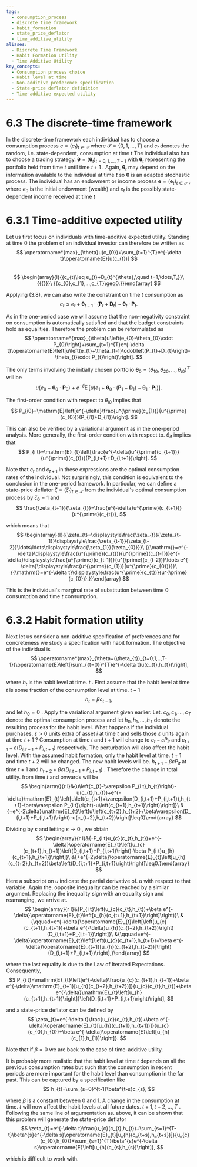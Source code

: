 ```yaml
---
tags:
  - consumption_process
  - discrete_time_framework
  - habit_formation
  - state_price_deflator
  - time_additive_utility
aliases:
  - Discrete Time Framework
  - Habit Formation Utility
  - Time Additive Utility
key_concepts:
  - Consumption process choice
  - Habit level at time
  - Non-additive preference specification
  - State-price deflator definition
  - Time-additive expected utility
---
```


# 6.3 The discrete-time framework  

In the discrete-time framework each individual has to choose a consumption process $c=(c_{t})_{t\in\mathcal{T}}$ where $\mathcal{T}=\{0,1,\ldots,T\}$ and $c_{t}$ denotes the random, i.e. state-dependent, consumption at time $t$ The individual also has to choose a trading strategy. $\pmb{\theta}=(\pmb{\theta}_{t})_{t=0,1,...,T-1}$ with $\pmb{\theta}_{t}$ representing the portfolio held from time $t$ until time $t+1$ . Again, $\pmb{\theta}_{t}$ may depend on the information available to the individual at time $t$ so $\pmb{\theta}$ is an adapted stochastic process. The individual has an endowment or income process $\boldsymbol{e}=(\boldsymbol{e}_{t})_{t\in\mathcal{T}}$ , where $e_{0}$ is the initial endowment (wealth) and $e_{t}$ is the possibly state-dependent income received at time $t$  

# 6.3.1 Time-additive expected utility  

Let us first focus on individuals with time-additive expected utility. Standing at time 0 the problem of an individual investor can therefore be written as  
$$
\operatorname*{max}_{\theta}u(c_{0})+\sum_{t=1}^{T}e^{-\delta t}\operatorname{E}[u(c_{t})]
$$  
$$
\begin{array}{l}{{c_{t}\leq e_{t}+D_{t}^{\theta},\quad t=1,\dots,T,}}\ {{{}}}\ {{c_{0},c_{1},...,c_{T}\geq0.}}\end{array}
$$  

Applying (3.8), we can also write the constraint on time $t$ consumption as  
$$
c_{t}\leq e_{t}+\pmb\theta_{t-1}\cdot(\pmb P_{t}+\pmb D_{t})-\pmb\theta_{t}\cdot\pmb P_{t}.
$$  

As in the one-period case we will assume that the non-negativity constraint on consumption is automatically satisfied and that the budget constraints hold as equalities. Therefore the problem can be reformulated as  
$$
\operatorname*{max}_{\theta}u\left(e_{0}-\theta_{0}\cdot P_{0}\right)+\sum_{t=1}^{T}e^{-\delta t}\operatorname{E}\left[u\left(e_{t}+\theta_{t-1}\cdot\left(P_{t}+D_{t}\right)-\theta_{t}\cdot P_{t}\right)\right].
$$  

The only terms involving the initially chosen portfolio $\pmb{\theta}_{0}=(\theta_{10},\theta_{20},\dots,\theta_{I0})^{\top}$ will be  
$$
u\left(e_{0}-\pmb{\theta}_{0}\cdot\pmb{P}_{0}\right)+e^{-\delta}\operatorname{E}\left[u\left(e_{1}+\pmb{\theta}_{0}\cdot\left(\pmb{P}_{1}+\pmb{D}_{1}\right)-\pmb{\theta}_{1}\cdot\pmb{P}_{1}\right)\right].
$$  

The first-order condition with respect to $\theta_{i0}$ implies that  
$$
P_{i0}=\mathrm{E}\left[e^{-\delta}\frac{u^{\prime}(c_{1})}{u^{\prime}(c_{0})}(P_{i1}+D_{i1})\right].
$$  

This can also be verified by a variational argument as in the one-period analysis. More generally, the first-order condition with respect to. $\theta_{i t}$ implies that  
$$
P_{i t}=\mathrm{E}_{t}\left[\frac{e^{-\delta}u^{\prime}(c_{t+1})}{u^{\prime}(c_{t})}(P_{i,t+1}+D_{i,t+1})\right].
$$  

Note that $c_{t}$ and $c_{t+1}$ in these expressions are the optimal consumption rates of the individual. Not surprisingly, this condition is equivalent to the conclusion in the one-period framework. In particular, we can define a state-price deflator $\zeta=(\zeta_{t})_{t\in\mathcal{T}}$ from the individual's optimal consumption process by $\zeta_{0}=1$ and  
$$
\frac{\zeta_{t+1}}{\zeta_{t}}=\frac{e^{-\delta}u^{\prime}(c_{t+1})}{u^{\prime}(c_{t})},
$$  

which means that  
$$
\begin{array}{l}{{\zeta_{t}=\displaystyle\frac{\zeta_{t}}{\zeta_{t-1}}\displaystyle\frac{\zeta_{t-1}}{\zeta_{t-2}}\ldots\ldots\displaystyle\frac{\zeta_{1}}{\zeta_{0}}}}\ {{\mathrm{}=e^{-\delta}\displaystyle\frac{u^{\prime}(c_{t})}{u^{\prime}(c_{t-1})}e^{-\delta}\displaystyle\frac{u^{\prime}(c_{t-1})}{u^{\prime}(c_{t-2})}\ldots e^{-\delta}\displaystyle\frac{u^{\prime}(c_{1})}{u^{\prime}(c_{0})}}}\ {{\mathrm{}=e^{-\delta t}\displaystyle\frac{u^{\prime}(c_{t})}{u^{\prime}(c_{0})}.}}\end{array}
$$  

This is the individual's marginal rate of substitution between time $0$ consumption and time $t$ consumption.  

# 6.3.2 Habit formation utility  

Next let us consider a non-additive specification of preferences and for concreteness we study a specification with habit formation. The objective of the individual is  
$$
\operatorname*{max}_{\theta=(\theta_{t})_{t=0,1,..,T-1}}\operatorname{E}\left[\sum_{{t=0}}^{T}e^{-\delta t}u(c_{t},h_{t})\right],
$$  

where $h_{t}$ is the habit level at time. $t$ . First assume that the habit level at time $t$ is some fraction of the consumption level at time. $t-1$  
$$
h_{t}=\beta c_{t-1},
$$  

and let $h_{0}=0$ . Apply the variational argument given earlier. Let. $c_{0},c_{1},\ldots,c_{T}$ denote the optimal consumption process and let $h_{0},h_{1},\ldots,h_{T}$ denote the resulting process for the habit level. What happens if the individual purchases. $\varepsilon>0$ units extra of asset $i$ at time $t$ and sells those $\varepsilon$ units again at time $t+1$ ? Consumption at time $t$ and $t+1$ will change to $c_{t}-\varepsilon P_{i t}$ and $c_{t+1}+\varepsilon(D_{i,t+1}+P_{i,t+1})$ respectively. The perturbation will also affect the habit level. With the assumed habit formation, only the habit level at time. $t+1$ and time $t+2$ will be changed. The new habit levels will be. ${h_{t+1}}-\beta\varepsilon{P_{i t}}$ at time $t+1$ and $h_{t+2}+\beta\varepsilon(D_{i,t+1}+P_{i,t+1})$ . Therefore the change in total utility. from time $t$ and onwards will be  
$$
\begin{array}{r l}&{u\left(c_{t}-\varepsilon P_{i t},h_{t}\right)-u(c_{t},h_{t})+e^{-\delta}\mathrm{E}_{t}\left[u\left(c_{t+1}+\varepsilon(D_{i,t+1}+P_{i,t+1}),h_{t+1}-\beta\varepsilon P_{i t}\right)-u\left(c_{t+1},h_{t+1}\right)\right]}\ &{+e^{-2\delta}\mathrm{E}_{t}\left[u\left(c_{t+2},h_{t+2}+\beta\varepsilon(D_{i,t+1}+P_{i,t+1})\right)-u(c_{t+2},h_{t+2})\right]\leq0}\end{array}
$$  

Dividing by $\varepsilon$ and letting $\varepsilon\rightarrow0$ , we obtain  
$$
\begin{array}{r l}&{-P_{i t}u_{c}(c_{t},h_{t})+e^{-\delta}\operatorname{E}_{t}\left[u_{c}(c_{t+1},h_{t+1})\left(D_{i,t+1}+P_{i,t+1}\right)-\beta P_{i t}u_{h}(c_{t+1},h_{t+1})\right]}\ &{+e^{-2\delta}\operatorname{E}_{t}\left[u_{h}(c_{t+2},h_{t+2})\beta\left(D_{i,t+1}+P_{i,t+1}\right)\right]\leq0.}\end{array}
$$  

Here a subscript on $u$ indicate the partial derivative of. $u$ with respect to that variable. Again the. opposite inequality can be reached by a similar argument. Replacing the inequality sign with an equality sign and rearranging, we arrive at.  
$$
\begin{array}{r l}&{P_{i t}\left(u_{c}(c_{t},h_{t})+\beta e^{-\delta}\operatorname{E}_{t}\left[u_{h}(c_{t+1},h_{t+1})\right]\right)}\ &{\qquad=e^{-\delta}\operatorname{E}_{t}\left[\left(u_{c}(c_{t+1},h_{t+1})+\beta e^{-\delta}u_{h}(c_{t+2},h_{t+2})\right)(D_{i,t+1}+P_{i,t+1})\right]}\ &{\qquad=e^{-\delta}\operatorname{E}_{t}\left[\left(u_{c}(c_{t+1},h_{t+1})+\beta e^{-\delta}\operatorname{E}_{t+1}[u_{h}(c_{t+2},h_{t+2})]\right)(D_{i,t+1}+P_{i,t+1})\right],}\end{array}
$$  

where the last equality is due to the Law of Iterated Expectations. Consequently,  
$$
P_{i t}=\mathrm{E}_{t}\left[e^{-\delta}\frac{u_{c}(c_{t+1},h_{t+1})+\beta e^{-\delta}\mathrm{E}_{t+1}[u_{h}(c_{t+2},h_{t+2})]}{u_{c}(c_{t},h_{t})+\beta e^{-\delta}\mathrm{E}_{t}\left[u_{h}(c_{t+1},h_{t+1})\right]}\left(D_{i,t+1}+P_{i,t+1}\right)\right],
$$  

and a state-price deflator can be defined by  
$$
\zeta_{t}=e^{-\delta t}\frac{u_{c}(c_{t},h_{t})+\beta e^{-\delta}\operatorname{E}_{t}[u_{h}(c_{t+1},h_{t+1})]}{u_{c}(c_{0},h_{0})+\beta e^{-\delta}\operatorname{E}\left[u_{h}(c_{1},h_{1})\right]}.
$$  

Note that if $\beta=0$ we are back to the case of time-additive utility.  

It is probably more realistic that the habit level at time $t$ depends on all the previous consumption rates but such that the consumption in recent periods are more important for the habit level than consumption in the far past. This can be captured by a specification like  
$$
h_{t}=\sum_{s=0}^{t-1}\beta^{t-s}c_{s},
$$  

where $\beta$ is a constant between 0 and 1. A change in the consumption at time. $t$ will now affect the habit levels at all future dates. $t+1,t+2,\ldots,T$ . Following the same line of argumentation as. above, it can be shown that this problem will generate the state-price deflator  
$$
\zeta_{t}=e^{-\delta t}\frac{u_{c}(c_{t},h_{t})+\sum_{s=1}^{T-t}\beta^{s}e^{-\delta s}\operatorname{E}_{t}[u_{h}(c_{t+s},h_{t+s})]}{u_{c}(c_{0},h_{0})+\sum_{s=1}^{T}\beta^{s}e^{-\delta s}\operatorname{E}\left[u_{h}(c_{s},h_{s})\right]},
$$  

which is difficult to work with.
